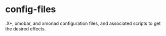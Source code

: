 config-files
============

.X*, xmobar, and xmonad configuration files, and associated scripts to get the desired effects.
